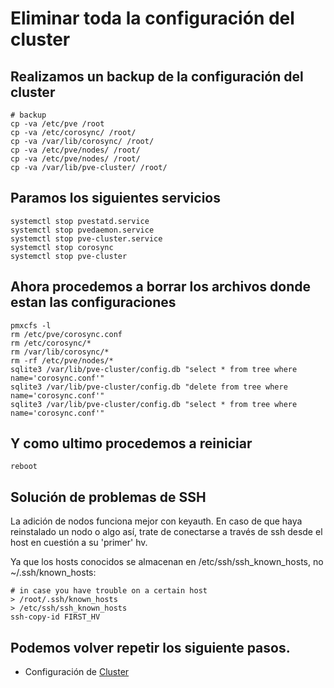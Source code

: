 
# Eliminar toda la configuración del cluster

## Realizamos un backup de la configuración del cluster

```
# backup
cp -va /etc/pve /root
cp -va /etc/corosync/ /root/
cp -va /var/lib/corosync/ /root/
cp -va /etc/pve/nodes/ /root/
cp -va /etc/pve/nodes/ /root/
cp -va /var/lib/pve-cluster/ /root/
```
## Paramos los siguientes servicios
```
systemctl stop pvestatd.service
systemctl stop pvedaemon.service
systemctl stop pve-cluster.service
systemctl stop corosync
systemctl stop pve-cluster
```
## Ahora procedemos a borrar los archivos donde estan las configuraciones
```
pmxcfs -l
rm /etc/pve/corosync.conf
rm /etc/corosync/*
rm /var/lib/corosync/*
rm -rf /etc/pve/nodes/*
sqlite3 /var/lib/pve-cluster/config.db "select * from tree where name='corosync.conf'"
sqlite3 /var/lib/pve-cluster/config.db "delete from tree where name='corosync.conf'"
sqlite3 /var/lib/pve-cluster/config.db "select * from tree where name='corosync.conf'"
```
## Y como ultimo procedemos a reiniciar

```
reboot
```

## Solución de problemas de SSH

La adición de nodos funciona mejor con keyauth. En caso de que haya reinstalado un nodo o algo así, trate de conectarse a través de ssh desde el host en cuestión a su 'primer' hv.

Ya que los hosts conocidos se almacenan en /etc/ssh/ssh_known_hosts, no ~/.ssh/known_hosts:

```
# in case you have trouble on a certain host
> /root/.ssh/known_hosts
> /etc/ssh/ssh_known_hosts
ssh-copy-id FIRST_HV
```

## Podemos volver repetir los siguiente pasos.

- Configuración de [Cluster](Cluster.md)


